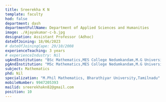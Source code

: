 ```yaml
---
title: Sreerekha K N
template: faculty
hod: false
department: dash
departmentFullName: Department of Applied Sciences and Humanities
image: ./Ajayakumar-c-b.jpg
designation: Assistant Professor (Adhoc)
dateOfJoining: 18/06/2023
# dateOfJoiningCape: 29/10/2008
experienceTeaching: 3 years
# experienceIndustry: Nil
ugAndInstitution: "BSc Mathematics,MES College Nedumkandam,M.G University"
pgAndInstitution: "MSc Mathematics,MES College Nedumkandam,M.G University"
subject: Mathematics
phd: Nil
specialization: "M.Phil Mathematics, Bharathiyar University,Tamilnadu"
mobileNumber: 9947205393
mailid: sreerekhakn82@gmail.com
position: 10
---
```

